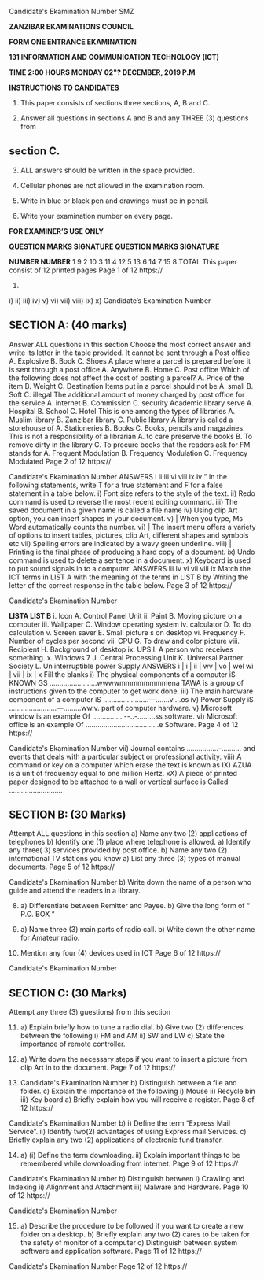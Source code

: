 Candidate's Ekamination Number
SMZ

**ZANZIBAR EKAMINATIONS COUNCIL**

**FORM ONE ENTRANCE EKAMINATION**

**131 INFORMATION AND COMMUNICATION TECHNOLOGY (ICT)**

**TIME 2:00 HOURS MONDAY 02"? DECEMBER, 2019 P.M**

**INSTRUCTIONS TO CANDIDATES**

1. This paper consists of sections three sections, A, B and C.

2. Answer all questions in sections A and B and any THREE (3) questions from

## section C.

3. ALL answers should be written in the space provided.

4. Cellular phones are not allowed in the examination room.

5. Write in blue or black pen and drawings must be in pencil.

6. Write your examination number on every page.

**FOR EXAMINER’S USE ONLY**

**QUESTION MARKS SIGNATURE QUESTION MARKS SIGNATURE**

**NUMBER NUMBER**
1 9
2 10
3 11
4 12
5 13
6 14
7 15
8
TOTAL
This paper consist of 12 printed pages
Page 1 of 12
https://

1. 
i)
ii)
iii)
iv)
v)
vi)
vii)
viii)
ix)
x)
Candidate’s Examination Number

## SECTION A: (40 marks)
Answer ALL questions in this section
Choose the most correct answer and write its letter in the table provided.
It cannot be sent through a Post office
A. Explosive B. Book C. Shoes
   A place where a parcel is prepared before it is sent through a post office
A. Anywhere B. Home C. Post office
Which of the following does not affect the cost of posting a parcel?
A. Price of the item B. Weight C. Destination
Items put in a parcel should not be
A. small B. Soft C. illegal
The additional amount of money charged by post office for the service
A. internet B. Commission C. security
Academic library serve
A. Hospital B. School C. Hotel
This is one among the types of libraries
A. Muslim library B. Zanzibar library C. Public library
   A library is called a storehouse of
A. Stationeries B. Books C. Books, pencils and magazines.
This is not a responsibility of a librarian
A. to care preserve the books B. To remove dirty in the library
C. To procure books that the readers ask for
FM stands for
A. Frequent Modulation B. Frequency Modulation
C. Frequency Modulated
Page 2 of 12
https://

Candidate's Ekamination Number
ANSWERS
i li iii vi vili ix iv ”
In the following statements, write T for a true statement and F for a false statement in a table below.
i) Font size refers to the style of the text.
ii) Redo command is used to reverse the most recent editing command.
iii) The saved document in a given name is called a file name iv) Using clip Art option, you can insert shapes in your document.
v) | When you type, Ms Word automatically counts the number.
vi) | The insert menu offers a variety of options to insert tables, pictures,
clip Art, different shapes and symbols etc vii) Spelling errors are indicated by a wavy green underline.
viii) | Printing is the final phase of producing a hard copy of a document.
ix) Undo command is used to delete a sentence in a document.
x) Keyboard is used to put sound signals in to a computer.
ANSWERS
iii Iv vi vii viii ix
Match the ICT terms in LIST A with the meaning of the terms in LIST B by
Writing the letter of the correct response in the table below.
Page 3 of 12
https://

Candidate's Ekamination Number

**LISTA LIST B**
i. Icon A. Control Panel Unit ii. Paint B. Moving picture on a computer iii. Wallpaper C. Window operating system iv. calculator D. To do calculation v. Screen saver E. Small picture s on desktop vi. Frequency F. Number of cycles per second vii. CPU G. To draw and color picture viii. Recipient H. Background of desktop ix. UPS I. A person who receives something.
x. Windows 7 J. Central Processing Unit
K. Universal Partner Society
L. Un interruptible power Supply
ANSWERS
i | i | ii | wv | vo | wel wi | vii | ix | x
Fill the blanks i) The physical components of a computer iS KNOWN GS ........................wwwwmmmmmmmmena
TAWA is a group of instructions given to the computer to get work done.
iii) The main hardware component of a computer iS .......................—.......v....os iv) Power Supply iS ........................—.........ww.v. part of computer hardware.
v) Microsoft window is an example Of ................--..-.........ss software.
vi) Microsoft office is an example Of .....................................e Software.
Page 4 of 12
https://

Candidate's Ekamination Number vii) Journal contains ................-.......... and events that deals with a particular subject or professional activity.
viii) A command or key on a computer which erase the text is known as
IX) AZUA is a unit of frequency equal to one million Hertz.
xX) A piece of printed paper designed to be attached to a wall or vertical surface is Called ...........................

## SECTION B: (30 Marks)
Attempt ALL questions in this section a) Name any two (2) applications of telephones b) Identify one (1) place where telephone is allowed.
a) Identify any three( 3) services provided by post office.
b) Name any two (2) international TV stations you know a) List any three (3) types of manual documents.
Page 5 of 12
https://

Candidate's Ekamination Number b) Write down the name of a person who guide and attend the readers in a library.

8. a) Differentiate between Remitter and Payee.
b) Give the long form of “ P.O. BOX “

9. a) Name three (3) main parts of radio call.
b) Write down the other name for Amateur radio.

10. Mention any four (4) devices used in ICT
Page 6 of 12
https://

Candidate's Ekamination Number

## SECTION C: (30 Marks)
Attempt any three (3) guestions) from this section

11. a) Explain briefly how to tune a radio dial.
b) Give two (2) differences between the following i) FM and AM ii) SW and LW
c) State the importance of remote controller.

12. a) Write down the necessary steps if you want to insert a picture from clip Art in to the document.
Page 7 of 12
https://

13. Candidate's Ekamination Number b) Distinguish between a file and folder.
c) Explain the importance of the following i) Mouse ii) Recycle bin iii) Key board a) Briefly explain how you will receive a register.
Page 8 of 12
https://

Candidate's Ekamination Number b) i) Define the term “Express Mail Service”.
ii) Identify two(2) advantages of using Express mail Services.
c) Briefly explain any two (2) applications of electronic fund transfer.

14. a) (i) Define the term downloading.
ii) Explain important things to be remembered while downloading from internet.
Page 9 of 12
https://

Candidate's Ekamination Number b) Distinguish between i) Crawling and Indexing ii) Alignment and Attachment iii) Malware and Hardware.
Page 10 of 12
https://

Candidate's Ekamination Number

15. a) Describe the procedure to be followed if you want to create a new folder on a desktop.
b) Briefly explain any two (2) cares to be taken for the safety of monitor of a computer c) Distinguish between system software and application software.
Page 11 of 12
https://

Candidate's Ekamination Number
Page 12 of 12
https://